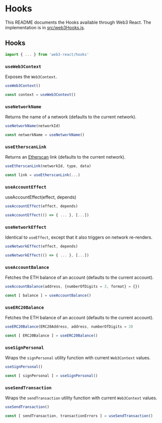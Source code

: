 # Hooks

This README documents the Hooks available through Web3 React. The implementation is in [src/web3Hooks.js](../src/web3Hooks.js).

## Hooks
```javascript
import { ... } from 'web3-react/hooks'
```

### `useWeb3Context`
Exposes the `Web3Context`.
```javascript
useWeb3Context()
```
```javascript
const context = useWeb3Context()
```

### `useNetworkName`
Returns the name of a network (defaults to the current network).
```javascript
useNetworkName(networkId)
```
```javascript
const networkName = useNetworkName()
```

### `useEtherscanLink`
Returns an [Etherscan](https://etherscan.io/) link (defaults to the current network).
```javascript
useEtherscanLink(networkId, type, data)
```
```javascript
const link = useEtherscanLink(...)
```

### `useAccountEffect`
useAccountEffect(effect, depends)
```javascript
useAccountEffect(effect, depends)
```
```javascript
useAccountEffect(() => { ... }, [...])
```

### `useNetworkEffect`
Identical to `useEffect`, except that it also triggers on network re-renders.
```javascript
useNetworkEffect(effect, depends)
```
```javascript
useNetworkEffect(() => { ... }, [...])
```

### `useAccountBalance`
Fetches the ETH balance of an account (defaults to the current account).
```javascript
useAccountBalance(address, {numberOfDigits = 3, format} = {})
```
```javascript
const [ balance ] = useAccountBalance()
```

### `useERC20Balance`
Fetches the ETH balance of an account (defaults to the current account).
```javascript
useERC20Balance(ERC20Address, address, numberOfDigits = 3)
```
```javascript
const [ ERC20Balance ] = useERC20Balance()
```

### `useSignPersonal`
Wraps the `signPersonal` utility function with current `Web3Context` values.
```javascript
useSignPersonal()
```
```javascript
const [ signPersonal ] = useSignPersonal()
```

### `useSendTransaction`
Wraps the `sendTransaction` utility function with current `Web3Context` values.
```javascript
useSendTransaction()
```
```javascript
const [ sendTransaction, transactionErrors ] = useSendTransaction()
```
